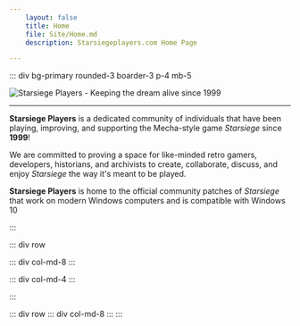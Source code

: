 ```yaml
---
    layout: false
    title: Home
    file: Site/Home.md
    description: Starsiegeplayers.com Home Page

---
```


<script>
import HomeData from "../../src/store/home.js";
import TileGroup from "../../src/components/TileGroup.svelte";
import DiscordOnline from "../../src/components/DiscordWidget/Widget.svelte";
import News from "../../src/components/News.svelte";
</script>

::: div bg-primary rounded-3 boarder-3 p-4 mb-5

<img class="img-fluid" src="/static/img/logo.png" alt="Starsiege Players - Keeping the dream alive since 1999" />

<hr />

**Starsiege Players** is a dedicated community of individuals that have been playing, improving, and supporting the
Mecha-style game *Starsiege* since **1999**!

We are committed to proving a space for like-minded retro gamers, developers, historians, and archivists to create,
collaborate, discuss, and enjoy *Starsiege* the way it's meant to be played.

**Starsiege Players** is home to the official community patches of *Starsiege* that work on modern Windows computers and
is compatible with Windows 10

:::

::: div row

::: div col-md-8
<TileGroup tiles={HomeData.TileData} />
:::

::: div col-md-4
<DiscordOnline guildID={HomeData.Discord.GuildID} invite={HomeData.Discord.Invite} theme={HomeData.Discord.Theme}/>
:::

:::

::: div row
::: div col-md-8
<News header="Community News" limit=5 />
:::
:::
